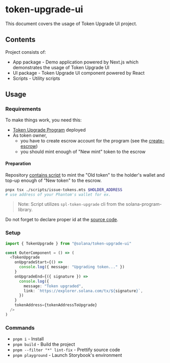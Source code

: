 # token-upgrade-ui

This document covers the usage of Token Upgrade UI project.

## Contents

Project consists of:

- App package - Demo application powered by Next.js which demonstrates the usage of Token Upgrade UI
- UI package - Token Upgrade UI component powered by React
- Scripts - Utility scripts 

## Usage

### Requirements

To make things work, you need this:

- [Token Upgrade Program](https://github.com/solana-labs/solana-program-library/tree/master/token-upgrade) deployed
- As token owner,
    - you have to create escrow account for the program (see the [create-escrow](https://github.com/solana-labs/solana-program-library/blob/master/token-upgrade/cli/src/main.rs#L395)) 
    - you should mint enough of "New mint" token to the escrow

#### Preparation

Repository [contains script](./scripts/issue-tokens.mts) to mint the "Old token" to the holder's wallet and top-up enough of "New token" to the escrow.

```sh
pnpx tsx ./scripts/issue-tokens.mts $HOLDER_ADDRESS 
# use address of your Phantom's wallet for ex.
```

> Note: Script utilizes `spl-token-upgrade` cli from the solana-program-library. 

Do not forget to declare proper id at the [source code](https://github.com/solana-labs/solana-program-library/blob/master/token-upgrade/program/src/lib.rs#L15).

### Setup

```typescript
import { TokenUpgrade } from "@solana/token-upgrade-ui"

const OuterComponent = () => (
  <TokenUpgrade
    onUpgradeStart={() =>
      console.log({ message: "Upgrading token..." })
    }
    onUpgradeEnd={({ signature }) =>
      console.log({
        message: "Token upgraded",
        link: `https://explorer.solana.com/tx/${signature}`,
      })
    }
    tokenAddress={tokenAddressToUpgrade}
  />
)
``` 

### Commands

- `pnpm i` - Install
- `pnpm build` - Build the project
- `pnpm --filter "*" lint-fix` - Prettify source code
- `pnpm playground` - Launch Storybook's environment
